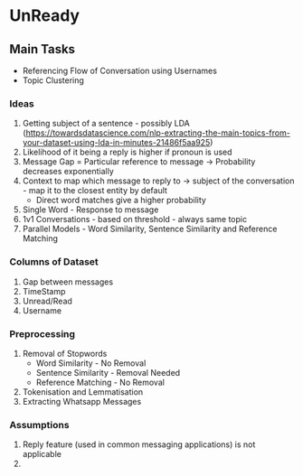 # UnReady
## Main Tasks
* Referencing Flow of Conversation using Usernames
* Topic Clustering

### Ideas
1. Getting subject of a sentence - possibly LDA (https://towardsdatascience.com/nlp-extracting-the-main-topics-from-your-dataset-using-lda-in-minutes-21486f5aa925)
2. Likelihood of it being a reply is higher if pronoun is used
3. Message Gap = Particular reference to message -> Probability decreases exponentially
4. Context to map which message to reply to -> subject of the conversation - map it to the closest entity by default
    * Direct word matches give a higher probability
5. Single Word - Response to message
6. 1v1 Conversations - based on threshold - always same topic
7. Parallel Models - Word Similarity, Sentence Similarity and Reference Matching

### Columns of Dataset
1. Gap between messages
2. TimeStamp
3. Unread/Read
4. Username

### Preprocessing
1. Removal of Stopwords
    * Word Similarity - No Removal
    * Sentence Similarity - Removal Needed
    * Reference Matching - No Removal
2. Tokenisation and Lemmatisation
3. Extracting Whatsapp Messages

### Assumptions
1. Reply feature (used in common messaging applications) is not applicable
2. 
